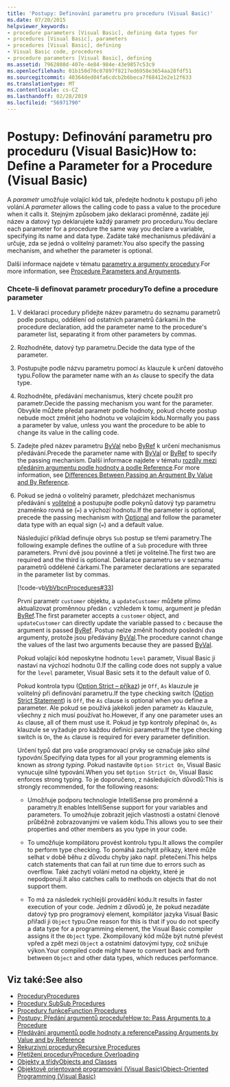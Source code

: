 ```yaml
---
title: 'Postupy: Definování parametru pro proceduru (Visual Basic)'
ms.date: 07/20/2015
helpviewer_keywords:
- procedure parameters [Visual Basic], defining data types for
- procedures [Visual Basic], parameters
- procedures [Visual Basic], defining
- Visual Basic code, procedures
- procedure parameters [Visual Basic], defining
ms.assetid: 7962808d-407e-4e84-984e-43e9857c53c9
ms.openlocfilehash: 01b150d70c07897f8217ed6958e3654aa28fdf51
ms.sourcegitcommit: 40364ded04fa6cdcb2b6beca7f68412e2e12f633
ms.translationtype: MT
ms.contentlocale: cs-CZ
ms.lasthandoff: 02/28/2019
ms.locfileid: "56971790"
---
```

# <a name="how-to-define-a-parameter-for-a-procedure-visual-basic"></a><span data-ttu-id="1b2a0-102">Postupy: Definování parametru pro proceduru (Visual Basic)</span><span class="sxs-lookup"><span data-stu-id="1b2a0-102">How to: Define a Parameter for a Procedure (Visual Basic)</span></span>
<span data-ttu-id="1b2a0-103">A *parametr* umožňuje volající kód tak, předejte hodnotu k postupu při jeho volání.</span><span class="sxs-lookup"><span data-stu-id="1b2a0-103">A *parameter* allows the calling code to pass a value to the procedure when it calls it.</span></span> <span data-ttu-id="1b2a0-104">Stejným způsobem jako deklaraci proměnné, zadáte její název a datový typ deklarujete každý parametr pro proceduru.</span><span class="sxs-lookup"><span data-stu-id="1b2a0-104">You declare each parameter for a procedure the same way you declare a variable, specifying its name and data type.</span></span> <span data-ttu-id="1b2a0-105">Zadáte také mechanismus předávání a určuje, zda se jedná o volitelný parametr.</span><span class="sxs-lookup"><span data-stu-id="1b2a0-105">You also specify the passing mechanism, and whether the parameter is optional.</span></span>  
  
 <span data-ttu-id="1b2a0-106">Další informace najdete v tématu [parametry a argumenty procedury](./procedure-parameters-and-arguments.md).</span><span class="sxs-lookup"><span data-stu-id="1b2a0-106">For more information, see [Procedure Parameters and Arguments](./procedure-parameters-and-arguments.md).</span></span>  
  
### <a name="to-define-a-procedure-parameter"></a><span data-ttu-id="1b2a0-107">Chcete-li definovat parametr procedury</span><span class="sxs-lookup"><span data-stu-id="1b2a0-107">To define a procedure parameter</span></span>  
  
1.  <span data-ttu-id="1b2a0-108">V deklaraci procedury přidejte název parametru do seznamu parametrů podle postupu, oddělení od ostatních parametrů čárkami.</span><span class="sxs-lookup"><span data-stu-id="1b2a0-108">In the procedure declaration, add the parameter name to the procedure's parameter list, separating it from other parameters by commas.</span></span>  
  
2.  <span data-ttu-id="1b2a0-109">Rozhodněte, datový typ parametru.</span><span class="sxs-lookup"><span data-stu-id="1b2a0-109">Decide the data type of the parameter.</span></span>  
  
3.  <span data-ttu-id="1b2a0-110">Postupujte podle názvu parametru pomocí `As` klauzule k určení datového typu.</span><span class="sxs-lookup"><span data-stu-id="1b2a0-110">Follow the parameter name with an `As` clause to specify the data type.</span></span>  
  
4.  <span data-ttu-id="1b2a0-111">Rozhodněte, předávání mechanismus, který chcete použít pro parametr.</span><span class="sxs-lookup"><span data-stu-id="1b2a0-111">Decide the passing mechanism you want for the parameter.</span></span> <span data-ttu-id="1b2a0-112">Obvykle můžete předat parametr podle hodnoty, pokud chcete postup nebude moct změnit jeho hodnotu ve volajícím kódu.</span><span class="sxs-lookup"><span data-stu-id="1b2a0-112">Normally you pass a parameter by value, unless you want the procedure to be able to change its value in the calling code.</span></span>  
  
5.  <span data-ttu-id="1b2a0-113">Zadejte před název parametru [ByVal](../../../../visual-basic/language-reference/modifiers/byval.md) nebo [ByRef](../../../../visual-basic/language-reference/modifiers/byref.md) k určení mechanismus předávání.</span><span class="sxs-lookup"><span data-stu-id="1b2a0-113">Precede the parameter name with [ByVal](../../../../visual-basic/language-reference/modifiers/byval.md) or [ByRef](../../../../visual-basic/language-reference/modifiers/byref.md) to specify the passing mechanism.</span></span> <span data-ttu-id="1b2a0-114">Další informace najdete v tématu [rozdíly mezi předáním argumentu podle hodnoty a podle Reference](./differences-between-passing-an-argument-by-value-and-by-reference.md).</span><span class="sxs-lookup"><span data-stu-id="1b2a0-114">For more information, see [Differences Between Passing an Argument By Value and By Reference](./differences-between-passing-an-argument-by-value-and-by-reference.md).</span></span>  
  
6.  <span data-ttu-id="1b2a0-115">Pokud se jedná o volitelný parametr, předcházet mechanismus předávání s [volitelné](../../../../visual-basic/language-reference/modifiers/optional.md) a postupujte podle pokynů datový typ parametru znaménko rovná se (`=`) a výchozí hodnotu.</span><span class="sxs-lookup"><span data-stu-id="1b2a0-115">If the parameter is optional, precede the passing mechanism with [Optional](../../../../visual-basic/language-reference/modifiers/optional.md) and follow the parameter data type with an equal sign (`=`) and a default value.</span></span>  
  
     <span data-ttu-id="1b2a0-116">Následující příklad definuje obrys `Sub` postup se třemi parametry.</span><span class="sxs-lookup"><span data-stu-id="1b2a0-116">The following example defines the outline of a `Sub` procedure with three parameters.</span></span> <span data-ttu-id="1b2a0-117">První dvě jsou povinné a třetí je volitelné.</span><span class="sxs-lookup"><span data-stu-id="1b2a0-117">The first two are required and the third is optional.</span></span> <span data-ttu-id="1b2a0-118">Deklarace parametru se v seznamu parametrů oddělené čárkami.</span><span class="sxs-lookup"><span data-stu-id="1b2a0-118">The parameter declarations are separated in the parameter list by commas.</span></span>  
  
     [!code-vb[VbVbcnProcedures#33](~/samples/snippets/visualbasic/VS_Snippets_VBCSharp/VbVbcnProcedures/VB/Class1.vb#33)]  
  
     <span data-ttu-id="1b2a0-119">První parametr `customer` objektu, a `updateCustomer` můžete přímo aktualizovat proměnnou předán `c` vzhledem k tomu, argument je předán [ByRef](../../../../visual-basic/language-reference/modifiers/byref.md).</span><span class="sxs-lookup"><span data-stu-id="1b2a0-119">The first parameter accepts a `customer` object, and `updateCustomer` can directly update the variable passed to `c` because the argument is passed [ByRef](../../../../visual-basic/language-reference/modifiers/byref.md).</span></span> <span data-ttu-id="1b2a0-120">Postup nelze změnit hodnoty poslední dva argumenty, protože jsou předávány [ByVal](../../../../visual-basic/language-reference/modifiers/byval.md).</span><span class="sxs-lookup"><span data-stu-id="1b2a0-120">The procedure cannot change the values of the last two arguments because they are passed [ByVal](../../../../visual-basic/language-reference/modifiers/byval.md).</span></span>  
  
     <span data-ttu-id="1b2a0-121">Pokud volající kód neposkytne hodnotu `level` parametr, Visual Basic ji nastaví na výchozí hodnotu 0.</span><span class="sxs-lookup"><span data-stu-id="1b2a0-121">If the calling code does not supply a value for the `level` parameter, Visual Basic sets it to the default value of 0.</span></span>  
  
     <span data-ttu-id="1b2a0-122">Pokud kontrola typu ([Option Strict – příkaz](../../../../visual-basic/language-reference/statements/option-strict-statement.md)) je `Off`, `As` klauzule je volitelný při definování parametru.</span><span class="sxs-lookup"><span data-stu-id="1b2a0-122">If the type checking switch ([Option Strict Statement](../../../../visual-basic/language-reference/statements/option-strict-statement.md)) is `Off`, the `As` clause is optional when you define a parameter.</span></span> <span data-ttu-id="1b2a0-123">Ale pokud se používá jakékoli jeden parametr `As` klauzule, všechny z nich musí používat ho.</span><span class="sxs-lookup"><span data-stu-id="1b2a0-123">However, if any one parameter uses an `As` clause, all of them must use it.</span></span> <span data-ttu-id="1b2a0-124">Pokud je typ kontroly přepínač `On`, `As` klauzule se vyžaduje pro každou definici parametru.</span><span class="sxs-lookup"><span data-stu-id="1b2a0-124">If the type checking switch is `On`, the `As` clause is required for every parameter definition.</span></span>  
  
     <span data-ttu-id="1b2a0-125">Určení typů dat pro vaše programovací prvky se označuje jako *silné typování*.</span><span class="sxs-lookup"><span data-stu-id="1b2a0-125">Specifying data types for all your programming elements is known as *strong typing*.</span></span> <span data-ttu-id="1b2a0-126">Pokud nastavíte `Option Strict On`, Visual Basic vynucuje silné typování.</span><span class="sxs-lookup"><span data-stu-id="1b2a0-126">When you set `Option Strict On`, Visual Basic enforces strong typing.</span></span> <span data-ttu-id="1b2a0-127">To je doporučeno, z následujících důvodů:</span><span class="sxs-lookup"><span data-stu-id="1b2a0-127">This is strongly recommended, for the following reasons:</span></span>  
  
    -   <span data-ttu-id="1b2a0-128">Umožňuje podporu technologie IntelliSense pro proměnné a parametry.</span><span class="sxs-lookup"><span data-stu-id="1b2a0-128">It enables IntelliSense support for your variables and parameters.</span></span> <span data-ttu-id="1b2a0-129">To umožňuje zobrazit jejich vlastnosti a ostatní členové průběžně zobrazovanými ve vašem kódu.</span><span class="sxs-lookup"><span data-stu-id="1b2a0-129">This allows you to see their properties and other members as you type in your code.</span></span>  
  
    -   <span data-ttu-id="1b2a0-130">To umožňuje kompilátoru provést kontrolu typu.</span><span class="sxs-lookup"><span data-stu-id="1b2a0-130">It allows the compiler to perform type checking.</span></span> <span data-ttu-id="1b2a0-131">To pomáhá zachytit příkazy, které může selhat v době běhu z důvodu chyby jako např. přetečení.</span><span class="sxs-lookup"><span data-stu-id="1b2a0-131">This helps catch statements that can fail at run time due to errors such as overflow.</span></span> <span data-ttu-id="1b2a0-132">Také zachytí volání metod na objekty, které je nepodporují.</span><span class="sxs-lookup"><span data-stu-id="1b2a0-132">It also catches calls to methods on objects that do not support them.</span></span>  
  
    -   <span data-ttu-id="1b2a0-133">To má za následek rychlejší provádění kódu.</span><span class="sxs-lookup"><span data-stu-id="1b2a0-133">It results in faster execution of your code.</span></span> <span data-ttu-id="1b2a0-134">Jedním z důvodů je, že pokud nezadáte datový typ pro programový element, kompilátor jazyka Visual Basic přiřadí ji `Object` typu.</span><span class="sxs-lookup"><span data-stu-id="1b2a0-134">One reason for this is that if you do not specify a data type for a programming element, the Visual Basic compiler assigns it the `Object` type.</span></span> <span data-ttu-id="1b2a0-135">Zkompilovaný kód může být nutné převést vpřed a zpět mezi `Object` a ostatními datovými typy, což snižuje výkon.</span><span class="sxs-lookup"><span data-stu-id="1b2a0-135">Your compiled code might have to convert back and forth between `Object` and other data types, which reduces performance.</span></span>  
  
## <a name="see-also"></a><span data-ttu-id="1b2a0-136">Viz také:</span><span class="sxs-lookup"><span data-stu-id="1b2a0-136">See also</span></span>

- [<span data-ttu-id="1b2a0-137">Procedury</span><span class="sxs-lookup"><span data-stu-id="1b2a0-137">Procedures</span></span>](./index.md)
- [<span data-ttu-id="1b2a0-138">Procedury Sub</span><span class="sxs-lookup"><span data-stu-id="1b2a0-138">Sub Procedures</span></span>](./sub-procedures.md)
- [<span data-ttu-id="1b2a0-139">Procedury funkce</span><span class="sxs-lookup"><span data-stu-id="1b2a0-139">Function Procedures</span></span>](./function-procedures.md)
- [<span data-ttu-id="1b2a0-140">Postupy: Předání argumentů proceduře</span><span class="sxs-lookup"><span data-stu-id="1b2a0-140">How to: Pass Arguments to a Procedure</span></span>](./how-to-pass-arguments-to-a-procedure.md)
- [<span data-ttu-id="1b2a0-141">Předávání argumentů podle hodnoty a reference</span><span class="sxs-lookup"><span data-stu-id="1b2a0-141">Passing Arguments by Value and by Reference</span></span>](./passing-arguments-by-value-and-by-reference.md)
- [<span data-ttu-id="1b2a0-142">Rekurzivní procedury</span><span class="sxs-lookup"><span data-stu-id="1b2a0-142">Recursive Procedures</span></span>](./recursive-procedures.md)
- [<span data-ttu-id="1b2a0-143">Přetížení procedury</span><span class="sxs-lookup"><span data-stu-id="1b2a0-143">Procedure Overloading</span></span>](./procedure-overloading.md)
- [<span data-ttu-id="1b2a0-144">Objekty a třídy</span><span class="sxs-lookup"><span data-stu-id="1b2a0-144">Objects and Classes</span></span>](../../../../visual-basic/programming-guide/language-features/objects-and-classes/index.md)
- [<span data-ttu-id="1b2a0-145">Objektově orientované programování (Visual Basic)</span><span class="sxs-lookup"><span data-stu-id="1b2a0-145">Object-Oriented Programming (Visual Basic)</span></span>](../../concepts/object-oriented-programming.md)
